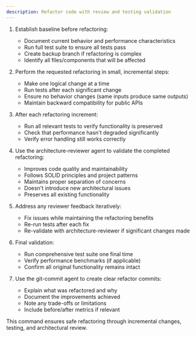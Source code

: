 ```yaml
---
description: Refactor code with review and testing validation
---
```


1. Establish baseline before refactoring:
   - Document current behavior and performance characteristics
   - Run full test suite to ensure all tests pass
   - Create backup branch if refactoring is complex
   - Identify all files/components that will be affected

2. Perform the requested refactoring in small, incremental steps:
   - Make one logical change at a time
   - Run tests after each significant change
   - Ensure no behavior changes (same inputs produce same outputs)
   - Maintain backward compatibility for public APIs

3. After each refactoring increment:
   - Run all relevant tests to verify functionality is preserved
   - Check that performance hasn't degraded significantly
   - Verify error handling still works correctly

4. Use the architecture-reviewer agent to validate the completed refactoring:
   - Improves code quality and maintainability
   - Follows SOLID principles and project patterns
   - Maintains proper separation of concerns
   - Doesn't introduce new architectural issues
   - Preserves all existing functionality

5. Address any reviewer feedback iteratively:
   - Fix issues while maintaining the refactoring benefits
   - Re-run tests after each fix
   - Re-validate with architecture-reviewer if significant changes made

6. Final validation:
   - Run comprehensive test suite one final time
   - Verify performance benchmarks (if applicable)
   - Confirm all original functionality remains intact

7. Use the git-commit agent to create clear refactor commits:
   - Explain what was refactored and why
   - Document the improvements achieved
   - Note any trade-offs or limitations
   - Include before/after metrics if relevant

This command ensures safe refactoring through incremental changes, testing, and architectural review.